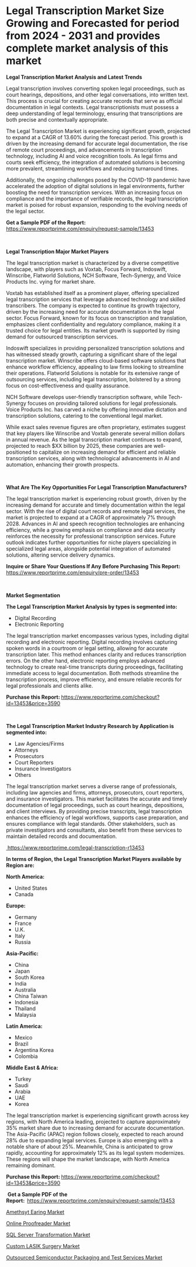 <p><h1>Legal Transcription Market Size Growing and Forecasted for period from 2024 - 2031 and provides complete market analysis of this market</h1></p><p><strong>Legal Transcription Market Analysis and Latest Trends</strong></p>
<p><p>Legal transcription involves converting spoken legal proceedings, such as court hearings, depositions, and other legal conversations, into written text. This process is crucial for creating accurate records that serve as official documentation in legal contexts. Legal transcriptionists must possess a deep understanding of legal terminology, ensuring that transcriptions are both precise and contextually appropriate.</p><p>The Legal Transcription Market is experiencing significant growth, projected to expand at a CAGR of 13.60% during the forecast period. This growth is driven by the increasing demand for accurate legal documentation, the rise of remote court proceedings, and advancements in transcription technology, including AI and voice recognition tools. As legal firms and courts seek efficiency, the integration of automated solutions is becoming more prevalent, streamlining workflows and reducing turnaround times.</p><p>Additionally, the ongoing challenges posed by the COVID-19 pandemic have accelerated the adoption of digital solutions in legal environments, further boosting the need for transcription services. With an increasing focus on compliance and the importance of verifiable records, the legal transcription market is poised for robust expansion, responding to the evolving needs of the legal sector.</p></p>
<p><strong>Get a Sample PDF of the Report:&nbsp;</strong> <a href="https://www.reportprime.com/enquiry/request-sample/13453">https://www.reportprime.com/enquiry/request-sample/13453</a></p>
<p>&nbsp;</p>
<p><strong>Legal Transcription Major Market Players</strong></p>
<p><p>The legal transcription market is characterized by a diverse competitive landscape, with players such as Voxtab, Focus Forward, Indoswift, Winscribe, Flatworld Solutions, NCH Software, Tech-Synergy, and Voice Products Inc. vying for market share.</p><p>Voxtab has established itself as a prominent player, offering specialized legal transcription services that leverage advanced technology and skilled transcribers. The company is expected to continue its growth trajectory, driven by the increasing need for accurate documentation in the legal sector. Focus Forward, known for its focus on transcription and translation, emphasizes client confidentiality and regulatory compliance, making it a trusted choice for legal entities. Its market growth is supported by rising demand for outsourced transcription services.</p><p>Indoswift specializes in providing personalized transcription solutions and has witnessed steady growth, capturing a significant share of the legal transcription market. Winscribe offers cloud-based software solutions that enhance workflow efficiency, appealing to law firms looking to streamline their operations. Flatworld Solutions is notable for its extensive range of outsourcing services, including legal transcription, bolstered by a strong focus on cost-effectiveness and quality assurance.</p><p>NCH Software develops user-friendly transcription software, while Tech-Synergy focuses on providing tailored solutions for legal professionals. Voice Products Inc. has carved a niche by offering innovative dictation and transcription solutions, catering to the conventional legal market.</p><p>While exact sales revenue figures are often proprietary, estimates suggest that key players like Winscribe and Voxtab generate several million dollars in annual revenue. As the legal transcription market continues to expand, projected to reach $XX billion by 2025, these companies are well-positioned to capitalize on increasing demand for efficient and reliable transcription services, along with technological advancements in AI and automation, enhancing their growth prospects.</p></p>
<p>&nbsp;</p>
<p><strong>What Are The Key Opportunities For Legal Transcription Manufacturers?</strong></p>
<p><p>The legal transcription market is experiencing robust growth, driven by the increasing demand for accurate and timely documentation within the legal sector. With the rise of digital court records and remote legal services, the market is projected to expand at a CAGR of approximately 7% through 2028. Advances in AI and speech recognition technologies are enhancing efficiency, while a growing emphasis on compliance and data security reinforces the necessity for professional transcription services. Future outlook indicates further opportunities for niche players specializing in specialized legal areas, alongside potential integration of automated solutions, altering service delivery dynamics.</p></p>
<p><strong>Inquire or Share Your Questions If Any Before Purchasing This Report:</strong> <a href="https://www.reportprime.com/enquiry/pre-order/13453">https://www.reportprime.com/enquiry/pre-order/13453</a></p>
<p>&nbsp;</p>
<p><strong>Market Segmentation</strong></p>
<p><strong>The Legal Transcription Market Analysis by types is segmented into:</strong></p>
<p><ul><li>Digital Recording</li><li>Electronic Reporting</li></ul></p>
<p><p>The legal transcription market encompasses various types, including digital recording and electronic reporting. Digital recording involves capturing spoken words in a courtroom or legal setting, allowing for accurate transcription later. This method enhances clarity and reduces transcription errors. On the other hand, electronic reporting employs advanced technology to create real-time transcripts during proceedings, facilitating immediate access to legal documentation. Both methods streamline the transcription process, improve efficiency, and ensure reliable records for legal professionals and clients alike.</p></p>
<p><strong>Purchase this Report:&nbsp;</strong><a href="https://www.reportprime.com/checkout?id=13453&price=3590">https://www.reportprime.com/checkout?id=13453&price=3590</a></p>
<p>&nbsp;</p>
<p><strong>The Legal Transcription Market Industry Research by Application is segmented into:</strong></p>
<p><ul><li>Law Agencies/Firms</li><li>Attorneys</li><li>Prosecutors</li><li>Court Reporters</li><li>Insurance Investigators</li><li>Others</li></ul></p>
<p><p>The legal transcription market serves a diverse range of professionals, including law agencies and firms, attorneys, prosecutors, court reporters, and insurance investigators. This market facilitates the accurate and timely documentation of legal proceedings, such as court hearings, depositions, and client interviews. By providing precise transcripts, legal transcription enhances the efficiency of legal workflows, supports case preparation, and ensures compliance with legal standards. Other stakeholders, such as private investigators and consultants, also benefit from these services to maintain detailed records and documentation.</p></p>
<p><a href="https://www.reportprime.com/legal-transcription-r13453">&nbsp;https://www.reportprime.com/legal-transcription-r13453</a></p>
<p><strong>In terms of Region, the Legal Transcription Market Players available by Region are:</strong></p>
<p>
    <p> <strong> North America: </strong>
        <ul>
            <li>United States</li>
            <li>Canada</li>
        </ul>
        </p> 
    <p> <strong> Europe: </strong>
        <ul>
            <li>Germany</li>
            <li>France</li>
            <li>U.K.</li>
            <li>Italy</li>
            <li>Russia</li>
        </ul>
        </p> 
    <p> <strong> Asia-Pacific: </strong>
        <ul>
            <li>China</li>
            <li>Japan</li>
            <li>South Korea</li>
            <li>India</li>
            <li>Australia</li>
            <li>China Taiwan</li>
            <li>Indonesia</li>
            <li>Thailand</li>
            <li>Malaysia</li>
        </ul>
        </p> 
    <p> <strong> Latin America: </strong>
        <ul>
            <li>Mexico</li>
            <li>Brazil</li>
            <li>Argentina Korea</li>
            <li>Colombia</li>
        </ul>
        </p> 
    <p> <strong> Middle East & Africa: </strong>
        <ul>
            <li>Turkey</li>
            <li>Saudi</li>
            <li>Arabia</li>
            <li>UAE</li>
            <li>Korea</li>
        </ul>
    </p>
    </p>
<p><p>The legal transcription market is experiencing significant growth across key regions, with North America leading, projected to capture approximately 35% market share due to increasing demand for accurate documentation. The Asia-Pacific (APAC) region follows closely, expected to reach around 28% due to expanding legal services. Europe is also emerging with a notable share of about 25%. Meanwhile, China is anticipated to grow rapidly, accounting for approximately 12% as its legal system modernizes. These regions will shape the market landscape, with North America remaining dominant.</p></p>
<p><strong>Purchase this Report: </strong><a href="https://www.reportprime.com/checkout?id=13453&price=3590">https://www.reportprime.com/checkout?id=13453&price=3590</a></p>
<p>&nbsp;<strong>Get a Sample PDF of the Report:&nbsp;&nbsp;</strong><a href="https://www.reportprime.com/enquiry/request-sample/13453">https://www.reportprime.com/enquiry/request-sample/13453</a></p>
<p><strong></strong></p>
<p><p><a href="https://medium.com/@lauryframi644/the-amethsyt-earing-market-industry-provides-a-comprehensive-and-current-analysis-of-the-sector-915cde732f84">Amethsyt Earing Market</a></p><p><a href="https://github.com/AshikRahman665/Market-Research-Report-List-1/blob/main/online-proofreader-market.md">Online Proofreader Market</a></p><p><a href="https://github.com/JudyWalsh475/Market-Research-Report-List-1/blob/main/sql-server-transformation-market.md">SQL Server Transformation Market</a></p><p><a href="https://www.linkedin.com/pulse/custom-lasik-surgery-market-trends-growth-outlook-2024-hnvre?trackingId=gLAtdpzmSz2qVM5SiUeTcQ%3D%3D">Custom LASIK Surgery Market</a></p><p><a href="https://medium.com/@lauryframi644/the-outsourced-semiconductor-packaging-and-test-services-market-decisions-are-mostly-driven-by-f733418a0170">Outsourced Semiconductor Packaging and Test Services Market</a></p></p>